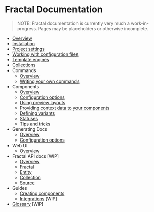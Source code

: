 <!-- DOCTOC SKIP -->

# Fractal Documentation

> NOTE: Fractal documentation is currently very much a work-in-progress. Pages may be placeholders or otherwise incomplete.

* [Overview](/docs/overview.md)
* [Installation](/docs/installation.md)
* [Project settings](/docs/project-settings.md)
* [Working with configuration files](/docs/configuration-files.md)
* [Template engines](/docs/engines/overview.md)
* [Collections](/docs/collections.md)
* Commands
	* [Overview](/docs/commands/overview.md)
	* [Writing your own commands](/docs/commands/custom.md)
* Components
	* [Overview](/docs/components/overview.md)
	* [Configuration options](/docs/components/configuration.md)
	* [Using preview layouts](/docs/components/layouts.md)
	* [Providing context data to your components](/docs/components/context.md)
 	* [Defining variants](/docs/components/variants.md)
	* [Statuses](/docs/components/statuses.md)
	* [Tips and tricks](/docs/components/tips.md)
* Generating Docs
	* [Overview](/docs/documentation/overview.md)
	* [Configuration options](/docs/documentation/configuration.md)
* Web UI
	* [Overview](/docs/web/overview.md)
* Fractal API docs [WIP]
	* [Overview](/docs/api/overview.md)
	* [Fractal](/docs/api/fractal.md)
	* [Entity](/docs/api/entity.md)
	* [Collection](/docs/api/collection.md)
	* [Source](/docs/api/source.md)
* Guides
	* [Creating components](/docs/guides/creating-components.md)
	* [Integrations](/docs/guides/integration.md) [WIP]
* [Glossary](/docs/glossary.md) [WIP]
